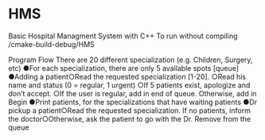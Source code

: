 # HMS
Basic Hospital Managment System with C++
To run without compiling /cmake-build-debug/HMS

Program Flow
There are 20 different specialization (e.g. Children, Surgery, etc)
●For each specialization, there are only 5 available spots [queue]
●Adding a patient○Read the requested specialization [1-20].
○Read his name and status (0 = regular, 1 urgent)
○If 5 patients exist, apologize and don’t accept.
○If the user is regular, add in end of queue. Otherwise, add in Begin
●Print patients, for the specializations that have waiting patients 
●Dr pickup a patient○Read the requested specialization. If no patients, inform the doctor○Otherwise, ask the patient to go with the Dr. Remove from the queue
